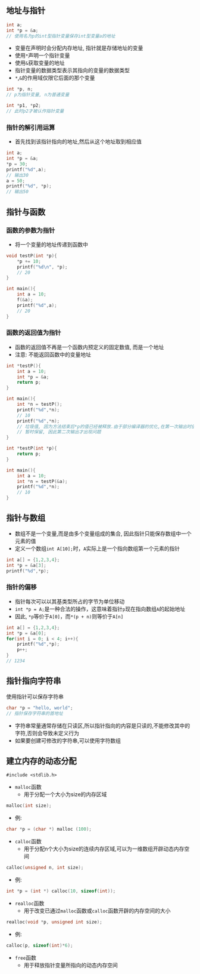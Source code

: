## 地址与指针
```c
int a;
int *p = &a;
// 使用名为p的int型指针变量保存int型变量a的地址
```
- 变量在声明时会分配内存地址, 指针就是存储地址的变量
- 使用`*`声明一个指针变量
- 使用`&`获取变量的地址
- 指针变量的数据类型表示其指向的变量的数据类型
- `*`,`&`的作用域仅限它后面的那个变量
```c
int *p, n;
// p为指针变量, n为普通变量

int *p1, *p2;
// 此时p2才被认作指针变量
```
### 指针的解引用运算
- 首先找到该指针指向的地址,然后从这个地址取到相应值
```c
int a;
int *p = &a;
*p = 30;
printf("%d",a);
// 输出30
a = 50;
printf("%d", *p);
// 输出50
```
## 指针与函数
### 函数的参数为指针
- 将一个变量的地址传递到函数中
```c
void testP(int *p){
	*p += 10;
	printf("%d\n", *p);
	// 20
}

int main(){
	int a = 10;
	f(&a);
	printf("%d",a);
	// 20
}
```
### 函数的返回值为指针
- 函数的返回值不再是一个函数内预定义的固定数值, 而是一个地址
- 注意: 不能返回函数中的变量地址
```c
int *testP(){
	int a = 10;
	int *p = &a;
	return p;
}

int main(){
	int *n = testP();
	printf("%d",*n);
	// 10
	printf("%d",*n);
	// 垃圾值, 因为方法结束后*p的值已经被释放.由于部分编译器的优化,在第一次输出时值被
	// 暂时保留, 因此第二次输出才出现问题 
}
```

```c
int *testP(int *p){
	return p;
}

int main(){
	int a = 10;
	int *n = testP(&a);
	printf("%d",*n);
	// 10
}
```
## 指针与数组
- 数组不是一个变量,而是由多个变量组成的集合, 因此指针只能保存数组中一个元素的值
- 定义一个数组`int A[10];`时，`A`实际上是一个指向数组第一个元素的指针
```c
int a[] = {1,2,3,4};
int *p = &a[3];
printf("%d",*p);
```
### 指针的偏移
- 指针每次可以以其基类型所占的字节为单位移动
- `int *p = A;`是一种合法的操作，这意味着指针`p`现在指向数组`A`的起始地址
- 因此, `*p`等价于`A[0]`，而`*(p + n)`则等价于`A[n]`
```c
int a[] = {1,2,3,4};
int *p = &a[0];
for(int i = 0; i < 4; i++){
	printf("%d",*p);
	p++;
}
// 1234
```
## 指针指向字符串
使用指针可以保存字符串
```c
char *p = "hello, world";
// 指针保存字符串的首地址
```
- 字符串常量通常存储在只读区,所以指针指向的内容是只读的,不能修改其中的字符,否则会导致未定义行为
- 如果要创建可修改的字符串,可以使用字符数组
## 建立内存的动态分配
`#include <stdlib.h>`
- `malloc`函数
	- 用于分配一个大小为size的内存区域
```c
malloc(int size);
```
- 例:
```c
char *p = (char *) malloc (100);
```
- `calloc`函数
	- 用于分配n个大小为size的连续内存区域,可以为一维数组开辟动态内存空间
```c
calloc(unsigned n, int size);
```
- 例:
```c
int *p = (int *) calloc(10, sizeof(int));
```
- `realloc`函数
	- 用于改变已通过`malloc`函数或`calloc`函数开辟的内存空间的大小
```c
realloc(void *p, unsigned int size);
```
- 例:
```c
calloc(p, sizeof(int)*6);
```
- `free`函数
	- 用于释放指针变量所指向的动态内存空间
